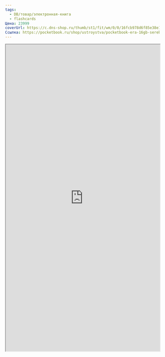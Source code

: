 ```yaml
---
tags:
  - DB/товар/электронная-книга
  - flashcards
Цена: 23999
coverUrl: https://c.dns-shop.ru/thumb/st1/fit/wm/0/0/16fcb978d6f85e38e1f090ef461cc4d1/83c167f07ab66af6ade0e3ce3fa5b23cc3bfe02e609eefa0e827f791451ee017.jpg.webp
Ссылка: https://pocketbook.ru/shop/ustroystva/pocketbook-era-16gb-serebristyy/
---
```


<iframe width="100%" height="1000" src="https://pocketbook.ru/shop/ustroystva/pocketbook-era-16gb-serebristyy/"></iframe>